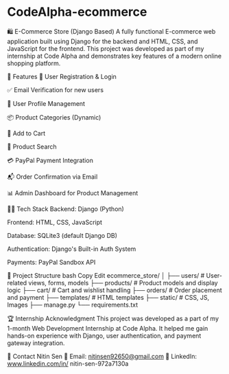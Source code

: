 # CodeAlpha-ecommerce

🛍️ E-Commerce Store (Django Based)
A fully functional E-commerce web application built using Django for the backend and HTML, CSS, and JavaScript for the frontend. This project was developed as part of my internship at Code Alpha and demonstrates key features of a modern online shopping platform.

📌 Features
🔐 User Registration & Login

✅ Email Verification for new users

👤 User Profile Management

📦 Product Categories (Dynamic)

🛒 Add to Cart

🔎 Product Search

💳 PayPal Payment Integration

📬 Order Confirmation via Email

📊 Admin Dashboard for Product Management

🧑‍💻 Tech Stack
Backend: Django (Python)

Frontend: HTML, CSS, JavaScript

Database: SQLite3 (default Django DB)

Authentication: Django's Built-in Auth System

Payments: PayPal Sandbox API

📂 Project Structure
bash
Copy
Edit
ecommerce_store/
│
├── users/                # User-related views, forms, models
├── products/             # Product models and display logic
├── cart/                 # Cart and wishlist handling
├── orders/               # Order placement and payment
├── templates/            # HTML templates
├── static/               # CSS, JS, Images
├── manage.py
└── requirements.txt


🏆 Internship Acknowledgment
This project was developed as a part of my 1-month Web Development Internship at Code Alpha.
It helped me gain hands-on experience with Django, user authentication, and payment gateway integration.

📧 Contact
Nitin Sen
📧 Email: nitinsen92650@gmail.com
🔗 LinkedIn: www.linkedin.com/in/
nitin-sen-972a7130a


